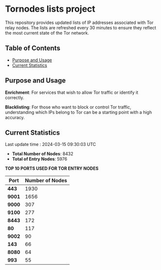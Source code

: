 # Tornodes lists project

This repository provides updated lists of IP addresses associated with Tor relay nodes. The lists are refreshed every 30 minutes to ensure they reflect the most current state of the Tor network.

## Table of Contents

- [Purpose and Usage](#purpose-and-usage)
- [Current Statistics](#current-statistics)


## Purpose and Usage

**Enrichment**: For services that wish to allow Tor traffic or identify it correctly.

**Blacklisting**: For those who want to block or control Tor traffic, understanding which IPs belong to Tor can be a starting point with a high accuracy.

## Current Statistics

Last update time : 2024-03-15 09:30:03 UTC

- **Total Number of Nodes**: 8432
- **Total of Entry Nodes**: 5976

**TOP 10 PORTS USED FOR TOR ENTRY NODES**

| **Port** | **Number of Nodes** |
|------|-----------------|
| **443**   | 1930  |
| **9001**   | 1656  |
| **9000**   | 307  |
| **9100**   | 277  |
| **8443**   | 172  |
| **80**   | 117  |
| **9002**   | 90  |
| **143**   | 66  |
| **8080**   | 64  |
| **993**   | 55  |

